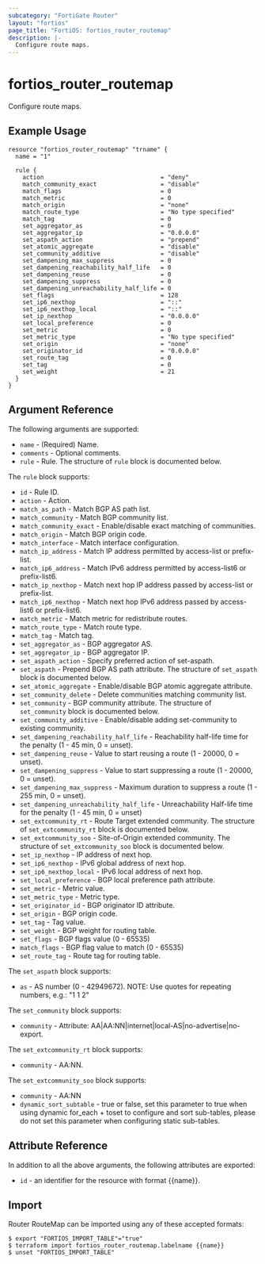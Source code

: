 ```yaml
---
subcategory: "FortiGate Router"
layout: "fortios"
page_title: "FortiOS: fortios_router_routemap"
description: |-
  Configure route maps.
---
```


# fortios_router_routemap
Configure route maps.

## Example Usage

```hcl
resource "fortios_router_routemap" "trname" {
  name = "1"

  rule {
    action                                 = "deny"
    match_community_exact                  = "disable"
    match_flags                            = 0
    match_metric                           = 0
    match_origin                           = "none"
    match_route_type                       = "No type specified"
    match_tag                              = 0
    set_aggregator_as                      = 0
    set_aggregator_ip                      = "0.0.0.0"
    set_aspath_action                      = "prepend"
    set_atomic_aggregate                   = "disable"
    set_community_additive                 = "disable"
    set_dampening_max_suppress             = 0
    set_dampening_reachability_half_life   = 0
    set_dampening_reuse                    = 0
    set_dampening_suppress                 = 0
    set_dampening_unreachability_half_life = 0
    set_flags                              = 128
    set_ip6_nexthop                        = "::"
    set_ip6_nexthop_local                  = "::"
    set_ip_nexthop                         = "0.0.0.0"
    set_local_preference                   = 0
    set_metric                             = 0
    set_metric_type                        = "No type specified"
    set_origin                             = "none"
    set_originator_id                      = "0.0.0.0"
    set_route_tag                          = 0
    set_tag                                = 0
    set_weight                             = 21
  }
}
```

## Argument Reference


The following arguments are supported:

* `name` - (Required) Name.
* `comments` - Optional comments.
* `rule` - Rule. The structure of `rule` block is documented below.

The `rule` block supports:

* `id` - Rule ID.
* `action` - Action.
* `match_as_path` - Match BGP AS path list.
* `match_community` - Match BGP community list.
* `match_community_exact` - Enable/disable exact matching of communities.
* `match_origin` - Match BGP origin code.
* `match_interface` - Match interface configuration.
* `match_ip_address` - Match IP address permitted by access-list or prefix-list.
* `match_ip6_address` - Match IPv6 address permitted by access-list6 or prefix-list6.
* `match_ip_nexthop` - Match next hop IP address passed by access-list or prefix-list.
* `match_ip6_nexthop` - Match next hop IPv6 address passed by access-list6 or prefix-list6.
* `match_metric` - Match metric for redistribute routes.
* `match_route_type` - Match route type.
* `match_tag` - Match tag.
* `set_aggregator_as` - BGP aggregator AS.
* `set_aggregator_ip` - BGP aggregator IP.
* `set_aspath_action` - Specify preferred action of set-aspath.
* `set_aspath` - Prepend BGP AS path attribute. The structure of `set_aspath` block is documented below.
* `set_atomic_aggregate` - Enable/disable BGP atomic aggregate attribute.
* `set_community_delete` - Delete communities matching community list.
* `set_community` - BGP community attribute. The structure of `set_community` block is documented below.
* `set_community_additive` - Enable/disable adding set-community to existing community.
* `set_dampening_reachability_half_life` - Reachability half-life time for the penalty (1 - 45 min, 0 = unset).
* `set_dampening_reuse` - Value to start reusing a route (1 - 20000, 0 = unset).
* `set_dampening_suppress` - Value to start suppressing a route (1 - 20000, 0 = unset).
* `set_dampening_max_suppress` - Maximum duration to suppress a route (1 - 255 min, 0 = unset).
* `set_dampening_unreachability_half_life` - Unreachability Half-life time for the penalty (1 - 45 min, 0 = unset)
* `set_extcommunity_rt` - Route Target extended community. The structure of `set_extcommunity_rt` block is documented below.
* `set_extcommunity_soo` - Site-of-Origin extended community. The structure of `set_extcommunity_soo` block is documented below.
* `set_ip_nexthop` - IP address of next hop.
* `set_ip6_nexthop` - IPv6 global address of next hop.
* `set_ip6_nexthop_local` - IPv6 local address of next hop.
* `set_local_preference` - BGP local preference path attribute.
* `set_metric` - Metric value.
* `set_metric_type` - Metric type.
* `set_originator_id` - BGP originator ID attribute.
* `set_origin` - BGP origin code.
* `set_tag` - Tag value.
* `set_weight` - BGP weight for routing table.
* `set_flags` - BGP flags value (0 - 65535)
* `match_flags` - BGP flag value to match (0 - 65535)
* `set_route_tag` - Route tag for routing table.

The `set_aspath` block supports:

* `as` - AS number (0 - 42949672). NOTE: Use quotes for repeating numbers, e.g.: "1 1 2"


The `set_community` block supports:

* `community` - Attribute: AA|AA:NN|internet|local-AS|no-advertise|no-export.

The `set_extcommunity_rt` block supports:

* `community` - AA:NN.

The `set_extcommunity_soo` block supports:

* `community` - AA:NN
* `dynamic_sort_subtable` - true or false, set this parameter to true when using dynamic for_each + toset to configure and sort sub-tables, please do not set this parameter when configuring static sub-tables.

## Attribute Reference

In addition to all the above arguments, the following attributes are exported:
* `id` - an identifier for the resource with format {{name}}.

## Import

Router RouteMap can be imported using any of these accepted formats:
```
$ export "FORTIOS_IMPORT_TABLE"="true"
$ terraform import fortios_router_routemap.labelname {{name}}
$ unset "FORTIOS_IMPORT_TABLE"
```
